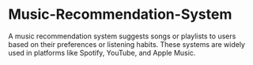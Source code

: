 # Music-Recommendation-System
A music recommendation system suggests songs or playlists to users based on their preferences or listening habits. These systems are widely used in platforms like Spotify, YouTube, and Apple Music.
